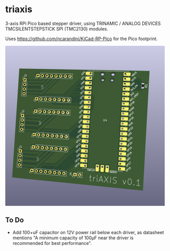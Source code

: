 # triaxis

3-axis RPi Pico based stepper driver, using TRINAMIC / ANALOG DEVICES TMCSILENTSTEPSTICK SPI (TMC2130) modules.

Uses https://github.com/ncarandini/KiCad-RP-Pico for the Pico footprint.

![3d Render](images/pcb.png)

## To Do

* Add 100+uF capacitor on 12V power rail below each driver, as datasheet mentions "A minimum capacity of 100µF near the driver is recommended for best performance".
